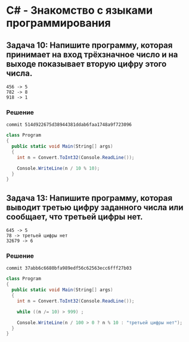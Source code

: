 # C# - Знакомство с языками программирования

## Задача 10: Напишите программу, которая принимает на вход трёхзначное число и на выходе показывает вторую цифру этого числа.
```
456 -> 5
782 -> 8
918 -> 1
```
### Решение

```
commit 514d922675d38944381ddab6faa1748a9f723096
```

```c#
class Program
{
  public static void Main(String[] args)
  {
    int n = Convert.ToInt32(Console.ReadLine());

    Console.WriteLine(n / 10 % 10);
  }
}
```

## Задача 13: Напишите программу, которая выводит третью цифру заданного числа или сообщает, что третьей цифры нет.
```
645 -> 5
78 -> третьей цифры нет
32679 -> 6
```

### Решение

```
commit 37abb6c6680bfa989edf56c62563ecc6fff27b03
```

```c#
class Program
{
  public static void Main(String[] args)
  {
    int n = Convert.ToInt32(Console.ReadLine());

    while ((n /= 10) > 999) ;

    Console.WriteLine(n / 100 > 0 ? n % 10 : "третьей цифры нет");
  }
}
```

